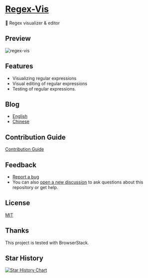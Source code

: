# [Regex-Vis](https://regex-vis.com)
🎨 Regex visualizer & editor

## Preview
![regex-vis](https://user-images.githubusercontent.com/27432981/180222745-da4671c6-8e0e-44f2-818f-25d5fa237956.gif)


## Features
- Visualizing regular expressions
- Visual editing of regular expressions
- Testing of regular expressions.

## Blog
- [English](https://www.bowencodes.com/post/regex-vis_en)
- [Chinese](https://www.bowencodes.com/post/regex-vis)

## Contribution Guide

[Contribution Guide](https://github.com/Bowen7/regex-vis/blob/master/.github/CONTRIBUTING.md)

## Feedback

- [Report a bug](https://github.com/Bowen7/regex-vis/issues)
- You can also [open a new discussion](https://github.com/Bowen7/regex-vis/discussions) to ask questions about this repository or get help.

## License

[MIT](https://choosealicense.com/licenses/mit/)

## Thanks

This project is tested with BrowserStack.

## Star History

[![Star History Chart](https://api.star-history.com/svg?repos=bowen7/regex-vis&type=Date)](https://star-history.com/#bowen7/regex-vis&Date)

